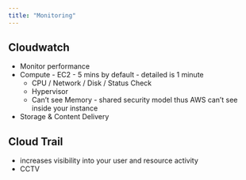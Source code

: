 ```yaml
---
title: "Monitoring"
---
```


## Cloudwatch
- Monitor performance
- Compute - EC2 - 5 mins by default - detailed is 1 minute
  - CPU / Network / Disk / Status Check
  - Hypervisor
  - Can’t see Memory - shared security model thus AWS can’t see inside your instance
- Storage & Content Delivery

## Cloud Trail
- increases visibility into your user and resource activity 
- CCTV